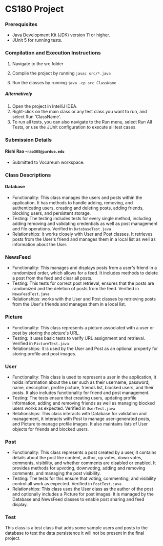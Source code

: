 # CS180 Project

### Prerequisites
- Java Development Kit (JDK) version 11 or higher.
- JUnit 5 for running tests.


### Compilation and Execution Instructions

1. Navigate to the src folder

2. Compile the project by running
```javac src/*.java```

3. Run the classes by running
```java -cp src ClassName```

##### Alternatively
1. Open the project in IntelliJ IDEA.
2. Right-click on the main class or any test class you want to run, and select Run 'ClassName'.
3. To run all tests, you can also navigate to the Run menu, select Run All Tests, or use the JUnit configuration to execute all test cases.

### Submission Details
#### Rishi Rao -`rao308@purdue.edu`
- Submitted to Vocareum workspace.


### Class Descriptions

#### Database
- Functionality: This class manages the users and posts within the application. It has methods to handle adding, removing, and authenticating users, creating and deleting posts, adding friends, blocking users, and persistent storage.
- Testing: The testing includes tests for every single method, including adding removing and validating credentials as well as post management and file operations. Verified in `DatabaseTest.java`
- Relationships: It works closely with User and Post classes. It retrieves posts from the User's friend and manages them in a local list as well as information about the User.

### NewsFeed
- Functionality: This manages and displays posts from a user's friend in a randomized order, which allows for a feed. It includes methods to delete a post from the feed and clear all posts.
- Testing: This tests for correct post retrieval, ensures that the posts are randomized and the deletion of posts from the feed. Verified in `NewsFeedTest.java`
- Relationships:  works with the User and Post classes by retrieving posts from the User's friends and manages them in a local list.

### Picture
- Functionality: This class represents a picture associated with a user or post by storing the picture's URL.
- Testing: It uses basic tests to verify URL assignment and retrieval. Verified in `PictureTest.java`
- Relationships: It is used by the User and Post as an optional property for storing profile and post images.

### User
- Functionality: This class is used to represent a user in the application, it holds information about the user such as their username, password, name, description, profile picture, friends list, blocked users, and their posts. It also includes functionality for friend and post management.
- Testing: The tests ensure that creating users, updating profile information, adding and removing friends as well as managing blocked users works as expected. Verified in `UserTest.java`
- Relationships: This class interacts with Database for validation and management, it interacts with Post to manage user-generated posts, and Picture to manage profile images. It also maintains lists of User objects for friends and blocked users.

### Post
- Functionality: This class represents a post created by a user, it contains details about the post like content, author, up votes, down votes, comments, visibility, and whether comments are disabled or enabled. It provides methods for upvoting, downvoting, adding and removing comments, and managing the post visibility.
- Testing: The tests for this ensure that voting, commenting, and visibility control all work as expected. Verified in `PostTest.java`
- Relationships: This class uses the User class as the author of the post and optionally includes a Picture for post images. It is managed by the Database and NewsFeed classes to enable post sharing and feed display.

### Test
This class is a test class that adds some sample users and posts to the database to test the data persistence it will not be present in the final project.
